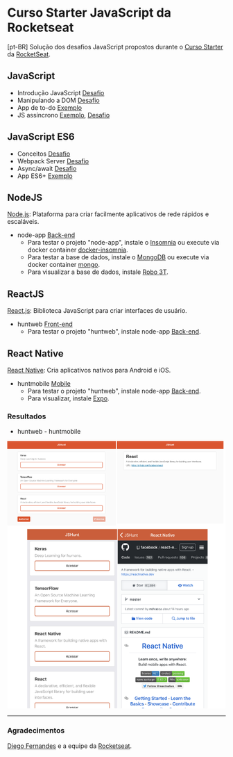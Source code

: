 # Curso Starter JavaScript da Rocketseat

[pt-BR] Solução dos desafios JavaScript propostos durante o [Curso Starter](https://skylab.rocketseat.com.br/journey/starter) da [RocketSeat](https://rocketseat.com.br/). 

## JavaScript

* Introdução JavaScript [Desafio](https://github.com/mafda/starter_js/tree/master/01_javascript/exercicios/ex_01)
* Manipulando a DOM [Desafio](https://github.com/mafda/starter_js/tree/master/01_javascript/exercicios/ex_02)
* App de to-do [Exemplo](https://github.com/mafda/starter_js/tree/master/01_javascript/exemplos/todos)
* JS assíncrono [Exemplo](https://github.com/mafda/starter_js/tree/master/01_javascript/exemplos/axios), [Desafio](https://github.com/mafda/starter_js/tree/master/01_javascript/exercicios/ex_04)

## JavaScript ES6

* Conceitos [Desafio](https://github.com/mafda/starter_js/tree/master/02_javascript_es6/exercicios/ex_01)
* Webpack Server [Desafio](https://github.com/mafda/starter_js/tree/master/02_javascript_es6/exercicios/ex_02)
* Async/await [Desafio](https://github.com/mafda/starter_js/tree/master/02_javascript_es6/exercicios/ex_03)
* App ES6+ [Exemplo](https://github.com/mafda/starter_js/tree/master/02_javascript_es6/exemplos/app_es6)

## NodeJS

[Node.js](https://nodejs.org/): Plataforma para criar facilmente aplicativos de rede rápidos e escaláveis.

* node-app [Back-end](https://github.com/mafda/starter_js/tree/master/03_node_js/node-api)
  * Para testar o projeto "node-app", instale o [Insomnia](https://insomnia.rest/) ou execute via docker container [docker-insomnia](https://github.com/camiloariza/docker-insomnia).
  * Para testar a base de dados, instale o [MongoDB](https://www.mongodb.com/) ou execute via docker container [mongo](https://hub.docker.com/_/mongo).
  * Para visualizar a base de dados, instale [Robo 3T](https://robomongo.org/).

## ReactJS

[React.js](https://reactjs.org/): Biblioteca JavaScript para criar interfaces de usuário.

* huntweb [Front-end](https://github.com/mafda/starter_js/tree/master/04_react_js/huntweb)
  * Para testar o projeto "huntweb", instale node-app [Back-end](https://github.com/mafda/starter_js/tree/master/03_node_js/node-api).

## React Native

[React Native](https://reactnative.dev/): Cria aplicativos nativos para Android e iOS.

* huntmobile [Mobile](https://github.com/mafda/starter_js/tree/master/05_react_native/huntmobile)
  * Para testar o projeto "huntweb", instale node-app [Back-end](https://github.com/mafda/starter_js/tree/master/03_node_js/node-api).
  * Para visualizar, instale [Expo](https://expo.io).


### Resultados

* huntweb - huntmobile

![huntweb_huntmobile.png](05_react_native/resultados/huntweb_huntmobile.png)

---

### Agradecimentos

[Diego Fernandes](https://github.com/diego3g) e a equipe da [Rocketseat](https://rocketseat.com.br/).

